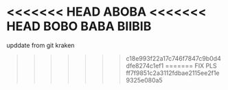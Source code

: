 <<<<<<< HEAD
ABOBA
<<<<<<< HEAD
BOBO BABA BIIBIB
=======
upddate from git kraken

>>>>>>> c18e993f22a17c746f7847c9b0d4dfe8274c1ef1
=======
FIX PLS
>>>>>>> ff7f9851c2a3112fdbae2115ee2f1e9325e080a5
